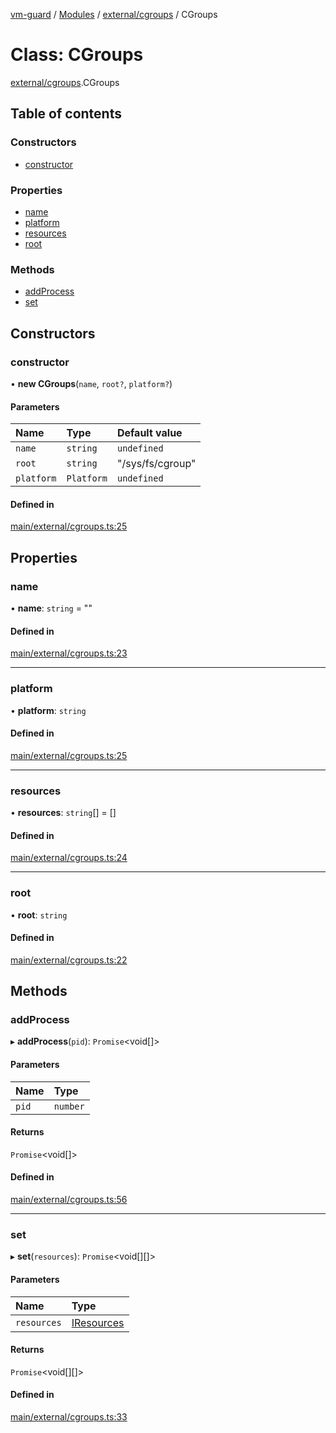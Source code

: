 [vm-guard](../README.md) / [Modules](../modules.md) / [external/cgroups](../modules/external_cgroups.md) / CGroups

# Class: CGroups

[external/cgroups](../modules/external_cgroups.md).CGroups

## Table of contents

### Constructors

- [constructor](external_cgroups.cgroups.md#constructor)

### Properties

- [name](external_cgroups.cgroups.md#name)
- [platform](external_cgroups.cgroups.md#platform)
- [resources](external_cgroups.cgroups.md#resources)
- [root](external_cgroups.cgroups.md#root)

### Methods

- [addProcess](external_cgroups.cgroups.md#addprocess)
- [set](external_cgroups.cgroups.md#set)

## Constructors

### constructor

• **new CGroups**(`name`, `root?`, `platform?`)

#### Parameters

| Name | Type | Default value |
| :------ | :------ | :------ |
| `name` | `string` | `undefined` |
| `root` | `string` | "/sys/fs/cgroup" |
| `platform` | `Platform` | `undefined` |

#### Defined in

[main/external/cgroups.ts:25](https://github.com/canguser/vm-guard/blob/403c6b7/main/external/cgroups.ts#L25)

## Properties

### name

• **name**: `string` = ""

#### Defined in

[main/external/cgroups.ts:23](https://github.com/canguser/vm-guard/blob/403c6b7/main/external/cgroups.ts#L23)

___

### platform

• **platform**: `string`

#### Defined in

[main/external/cgroups.ts:25](https://github.com/canguser/vm-guard/blob/403c6b7/main/external/cgroups.ts#L25)

___

### resources

• **resources**: `string`[] = []

#### Defined in

[main/external/cgroups.ts:24](https://github.com/canguser/vm-guard/blob/403c6b7/main/external/cgroups.ts#L24)

___

### root

• **root**: `string`

#### Defined in

[main/external/cgroups.ts:22](https://github.com/canguser/vm-guard/blob/403c6b7/main/external/cgroups.ts#L22)

## Methods

### addProcess

▸ **addProcess**(`pid`): `Promise`<void[]\>

#### Parameters

| Name | Type |
| :------ | :------ |
| `pid` | `number` |

#### Returns

`Promise`<void[]\>

#### Defined in

[main/external/cgroups.ts:56](https://github.com/canguser/vm-guard/blob/403c6b7/main/external/cgroups.ts#L56)

___

### set

▸ **set**(`resources`): `Promise`<void[][]\>

#### Parameters

| Name | Type |
| :------ | :------ |
| `resources` | [IResources](../interfaces/external_cgroups.iresources.md) |

#### Returns

`Promise`<void[][]\>

#### Defined in

[main/external/cgroups.ts:33](https://github.com/canguser/vm-guard/blob/403c6b7/main/external/cgroups.ts#L33)
